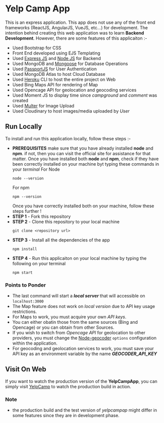 # Yelp Camp App

This is an express application. This app does not use any of the front end frameworks (ReactJS, AngularJS, VueJS, etc...) for development.
The intention behind creating this web application was to learn **Backend Development**.
However, there are some features of this applicaiton :-

- Used Bootstrap for CSS
- Front End developed using EJS Templating
- Used [Express JS](https://www.expressjs.org) and [Node JS](https://https://www.nodejs.org) for Backend
- Used MongoDB and [Mongoose](https://www.mongoosejs.com) for Database Operations
- Used [PassportJS](https://www.passportjs.com) for User Authentication
- Used MongoDB Atlas to host Cloud Database
- Used [Heroku](https://www.heroku.com) CLI to host the entire project on Web
- Used Bing Maps API for rendering of Map
- Used Opencage API for geolocation and geocoding services
- Used Moment JS to display time since _campground_ and _comment_ was created
- Used [Multer](https://github.com/expressjs/multer#readme) for Image Upload
- Used Cloudinary to host images/media uploaded by _User_

## Run Locally

To install and run this application locally, follow these steps :-

- **PREREQUISITES**
  make sure that you have already installed **node** and **npm**. if not, then you can visit the official site for assistance for that matter. Once you have installed both **node** and **npm**, check if they have been correctly installed on your machine byt typing these commands in your _terminal_
  For Node
  ```
  node --version
  ```
  For npm
  ```
  npm --version
  ```
  Once you have correctly installed both on your machine, follow these steps further !
- **STEP 1** - Fork this repository
- **STEP 2** - Clone this repository to your local machine
  ```
  git clone <repository url>
  ```
- **STEP 3** - Install all the dependencies of the app
  ```
  npm install
  ```
- **STEP 4** - Run this applicaiton on your local machine by typing the following on your terminal
  ```
  npm start
  ```

### Points to Ponder

- The last command will start a **_local server_** that will accessible on `localhost:3000`
- The Map feature does not work on _local version_ due to API key usage restrictions.
- For Maps to work, you must acquire your own _API keys_.
- You can either obatin those from the same sources (Bing and Opencage) or you can obtain from other Sources.
- If you wish to switch from _Opencage API_ for geolocation to other providers, you must change the [Node-geocoder](https://www.npmjs.com/package/node-geocoder) `options` configuration within the application.
- For geocoding and geolocation services to work, you must save your API key as an environment variable by the name **_GEOCODER_API_KEY_**

## Visit On Web

If you want to watch the production version of the **YelpCampApp**, you can simply visit [YelpCamp](https://yelpcampapp.herokuapp.com) to watch the production build in action.

### Note

- the production build and the test version of _yelpcampap_ might differ in some features since they are in development phase.
